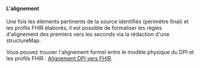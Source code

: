 
#### L'alignement

Une fois les éléments pertinents de la source identifiés (périmètre final) et les profils FHIR élaborés, il est possible de formaliser les règles d'alignement des premiers vers les seconds via la rédaction d'une structureMap. 

Vous pouvez trouver l'alignement formel entre le modèle physique du DPI et les profils FHIR : [Alignement DPI vers FHIR](StructureMap-EHR2FSL.html).


